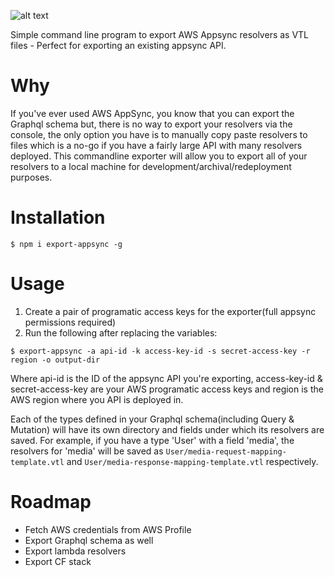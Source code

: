 ![alt text](https://github.com/vsaravind007/export-appsync/raw/master/header.png)

Simple command line program to export AWS Appsync resolvers as VTL files - Perfect for exporting an existing appsync API.

# Why

If you've ever used AWS AppSync, you know that you can export the Graphql schema but, there is no way to export your resolvers via the console, the only option you have is to manually copy paste resolvers to files which is a no-go if you have a fairly large API with many resolvers deployed. This commandline exporter will allow you to export all of your resolvers to a local machine for development/archival/redeployment purposes.

# Installation

```$ npm i export-appsync -g```

# Usage
1. Create a pair of programatic access keys for the exporter(full appsync permissions required)
2. Run the following after replacing the variables:

```$ export-appsync -a api-id -k access-key-id -s secret-access-key -r region -o output-dir```

Where api-id is the ID of the appsync API you're exporting, access-key-id & secret-access-key are your AWS programatic access keys and region is the AWS region where you API is deployed in.

Each of the types defined in your Graphql schema(including Query & Mutation) will have its own directory and fields under which its resolvers are saved. For example, if you have a type 'User' with a field 'media', the resolvers for 'media' will be saved as ``User/media-request-mapping-template.vtl`` and ``User/media-response-mapping-template.vtl`` respectively.

# Roadmap
- Fetch AWS credentials from AWS Profile
- Export Graphql schema as well 
- Export lambda resolvers
- Export CF stack
